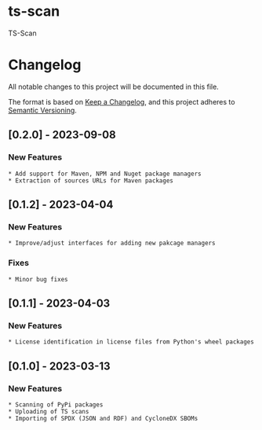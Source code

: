 # ts-scan
TS-Scan

# Changelog

All notable changes to this project will be documented in this file.

The format is based on [Keep a Changelog](https://keepachangelog.com/en/1.0.0/),
and this project adheres to [Semantic Versioning](https://semver.org/spec/v2.0.0.html).

## [0.2.0] - 2023-09-08
### New Features
    * Add support for Maven, NPM and Nuget package managers
    * Extraction of sources URLs for Maven packages

## [0.1.2] - 2023-04-04
### New Features
    * Improve/adjust interfaces for adding new pakcage managers

### Fixes
    * Minor bug fixes
    
## [0.1.1] - 2023-04-03
### New Features
    * License identification in license files from Python's wheel packages

## [0.1.0] - 2023-03-13
### New Features
    * Scanning of PyPi packages
    * Uploading of TS scans
    * Importing of SPDX (JSON and RDF) and CycloneDX SBOMs 